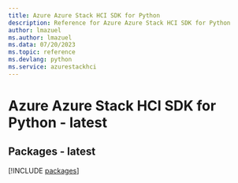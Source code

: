 ```yaml
---
title: Azure Azure Stack HCI SDK for Python
description: Reference for Azure Azure Stack HCI SDK for Python
author: lmazuel
ms.author: lmazuel
ms.data: 07/20/2023
ms.topic: reference
ms.devlang: python
ms.service: azurestackhci
---
```

# Azure Azure Stack HCI SDK for Python - latest
## Packages - latest
[!INCLUDE [packages](azure-stack-hci-index.md)]
